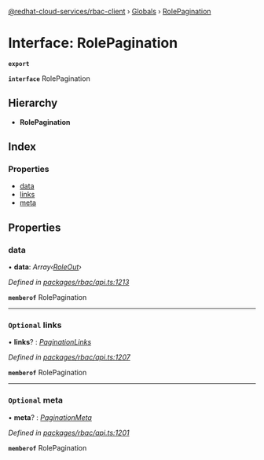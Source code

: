 [@redhat-cloud-services/rbac-client](../README.md) › [Globals](../globals.md) › [RolePagination](rolepagination.md)

# Interface: RolePagination

**`export`** 

**`interface`** RolePagination

## Hierarchy

* **RolePagination**

## Index

### Properties

* [data](rolepagination.md#data)
* [links](rolepagination.md#optional-links)
* [meta](rolepagination.md#optional-meta)

## Properties

###  data

• **data**: *Array‹[RoleOut](roleout.md)›*

*Defined in [packages/rbac/api.ts:1213](https://github.com/RedHatInsights/javascript-clients/blob/master/packages/rbac/api.ts#L1213)*

**`memberof`** RolePagination

___

### `Optional` links

• **links**? : *[PaginationLinks](paginationlinks.md)*

*Defined in [packages/rbac/api.ts:1207](https://github.com/RedHatInsights/javascript-clients/blob/master/packages/rbac/api.ts#L1207)*

**`memberof`** RolePagination

___

### `Optional` meta

• **meta**? : *[PaginationMeta](paginationmeta.md)*

*Defined in [packages/rbac/api.ts:1201](https://github.com/RedHatInsights/javascript-clients/blob/master/packages/rbac/api.ts#L1201)*

**`memberof`** RolePagination
